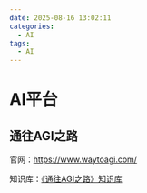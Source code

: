 ```yaml
---
date: 2025-08-16 13:02:11
categories:
  - AI
tags:
  - AI
---
```


# AI平台

## 通往AGI之路

官网：<https://www.waytoagi.com/>

知识库：[《通往AGI之路》知识库](https://waytoagi.feishu.cn/wiki/QPe5w5g7UisbEkkow8XcDmOpn8e)
